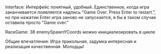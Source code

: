 Interface: 
Интерфейс понятный, удобный. Единственное, когда игра заканчивается появляется надпись "Game Over. Press Enter to restart.", но при нажатии Enter игра заново не запускается, я бы в таком случае оставила просто "Game over."

RaceGame:
38 enemySpawnYCoords можно инициализировать в цикле

Общие впечатления:
Игра прикольная, задумка интересная и реализация качественная. Молодцы!